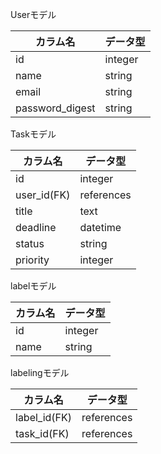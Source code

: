 Userモデル

| カラム名 | データ型 |
----|----
| id | integer |
| name | string |
| email | string |
| password_digest | string |

Taskモデル

| カラム名 | データ型 |
----|----
| id | integer |
| user_id(FK) |references |
| title | text |
| deadline | datetime |
| status | string |
| priority | integer |

labelモデル

| カラム名 | データ型 |
----|----
| id | integer |
| name | string |


labelingモデル

| カラム名 | データ型 |
----|----
| label_id(FK) | references |
| task_id(FK) | references |
